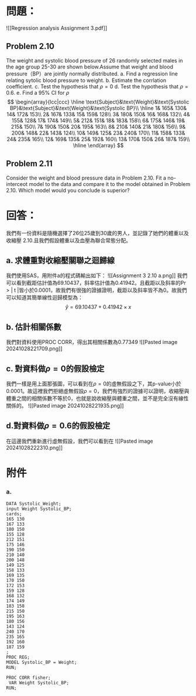 # 問題：
![[Regression analysis Assignment 3.pdf]]
## Problem 2.10
The weight and systolic blood pressure of 26 randomly selected males in the age group 25-30 are shown below.Assume that weight and blood pressure（BP）are jointly normally distributed.
a. Find a regression line relating sytolic blood pressure to weight.
b. Estimate the corrlation coefficient.
c. Test the hypothesis that $\rho=0$
d. Test the hypothesis that $\rho=0.6$.
e. Find a 95% CI for $\rho$
$$
\begin{array}{lcc|ccc}
\hline
\text{Subject}&\text{Weight}&\text{Systolic BP}&\text{Subject}&\text{Weight}&\text{Systolic BP}\\
\hline
1& 165& 130& 14& 172& 153\\ 
2& 167& 133& 15& 159& 128\\ 
3& 180& 150& 16& 168& 132\\ 
4& 155& 128& 17& 174& 149\\ 
5& 212& 151& 18& 183& 158\\ 
6& 175& 146& 19& 215& 150\\ 
7& 190& 150& 20& 195& 163\\ 
8& 210& 140& 21& 180& 156\\ 
9& 200& 148& 22& 143& 124\\ 
10& 149& 125& 23& 240& 170\\ 
11& 158& 133& 24& 235& 165\\ 
12& 169& 135& 25& 192& 160\\ 
13& 170& 150& 26& 187& 159\\ 
\hline
\end{array}
$$
## Problem 2.11
Consider the weight and blood pressure data in Problem 2.10. Fit a no-interceot model to the data and compare it to the model obtained in Problem 2.10. Which model would you conclude is superior?
# 回答：
我們有一份資料是隨機選擇了26位25歲到30歲的男人，並記錄了她們的體重以及收縮壓
2.10.且我們假設體重以及血壓為聯合常態分配。
## a. 求體重對收縮壓關聯之迴歸線
我們使用SAS，用附件a的程式碼輸出如下：
![[Assignment 3 2.10 a.png]]
我們可以看到截距估計值為69.10437，斜率估計值為0.41942。且截距以及斜率的Pr > | t |皆小於0.0001，故我們有很強的證據證明，截距以及斜率皆不為0。故我們可以知道其簡單線性迴歸模型為：
$$
\hat{y}=69.10437+0.41942\times x
$$
## b. 估計相關係數
我們對資料使用PROC CORR，得出其相關係數為0.77349
![[Pasted image 20241028221709.png]]
## c. 對資料做$\rho=0$的假設檢定
我們一樣是用上面那張圖，可以看到在$\rho=0$的虛無假設之下，其p-value小於0.0001。故這裡我們拒絕虛無假設$\rho=0$，我們有強烈的證據可以證明，收縮壓與體重之間的相關係數不等於0，也就是說收縮壓與體重之間，並不是完全沒有線性關係的。
![[Pasted image 20241028221935.png]]
## d.對資料做$\rho=0.6$的假設檢定
在這邊我們重新進行虛無假設，我們可以看到在
![[Pasted image 20241028222310.png]]
# 附件
### a.
```SAS
DATA Systolic_Weight;
input Weight Systolic_BP;
cards;
165 130
167 133
180 150
155 128
212 151
175 146
190 150
210 140
200 148
149 125
158 133
169 135
170 150
172 153
159 128
168 132
174 149
183 158
215 150
195 163
180 156
143 124
240 170
235 165
192 160
187 159
;
PROC REG;
MODEL Systolic_BP = Weight;
RUN;

PROC CORR fisher;
 VAR Weight Systolic_BP;
RUN;
```
